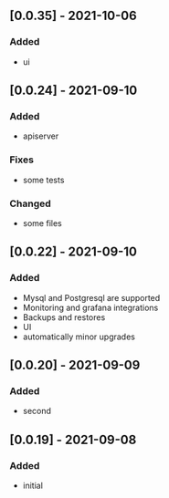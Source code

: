 ## [0.0.35] - 2021-10-06
### Added
- ui

## [0.0.24] - 2021-09-10
### Added
- apiserver

### Fixes
- some tests

### Changed
- some files

## [0.0.22] - 2021-09-10
### Added
- Mysql and Postgresql are supported
- Monitoring and grafana integrations
- Backups and restores
- UI
- automatically minor upgrades

## [0.0.20] - 2021-09-09
### Added
- second

## [0.0.19] - 2021-09-08
### Added
- initial
